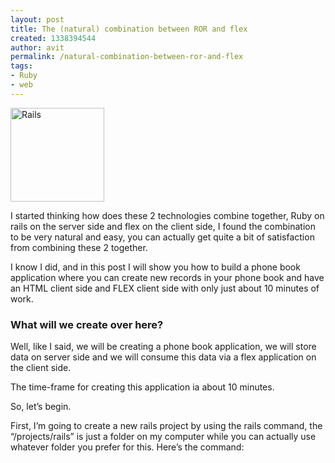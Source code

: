 ```yaml
---
layout: post
title: The (natural) combination between ROR and flex
created: 1338394544
author: avit
permalink: /natural-combination-between-ror-and-flex
tags:
- Ruby
- web
---
```

<a href='http://www.kensodev.com/2009/11/06/the-natural-combination-between-ror-and-flex/istock_000009617085xsmall/' rel='attachment wp-att-275'><img alt='Rails' class='alignleft size-thumbnail wp-image-275' height='150' src='http://www.kensodev.com/wp-content/uploads/2009/11/iStock_000009617085XSmall-150x150.jpg' title='Rails' width='150' /></a>
<p>I started thinking how does these 2 technologies combine together, Ruby on rails on the server side and flex on the client side, I found the combination to be very natural and easy, you can actually get quite a bit of satisfaction from combining these 2 together.</p>

<p>I know I did, and in this post I will show you how to build a phone book application where you can create new records in your phone book and have an HTML client side and FLEX client side with only just about 10 minutes of work. <!--more--> <h3>What will we create over here?</h3> Well, like I said, we will be creating a phone book application, we will store data on server side and we will consume this data via a flex application on the client side.</p>

<p>The time-frame for creating this application ia about 10 minutes.</p>

<p>So, let’s begin.</p>

<p>First, I’m going to create a new rails project by using the rails command, the “/projects/rails” is just a folder on my computer while you can actually use whatever folder you prefer for this. Here’s the command: <script src='http://gist.github.com/228279.js' /> Now we have a rails template project and we are in the folder. We will create a scaffold for our phone_book table like so: <script src='http://gist.github.com/228282.js' /></p>

<p>Notice I did not mess with database configuration or anything, I simply used the rails default configuration for this simple project, if you want to use mySQL or any other server you should edit the database.yml file.</p>

<p>now, we have our database ready and because we created a scaffold we also have pages for creating, deleting, updating and listing the phones in our database. Let’s start our server and go to the page.</p>

<p>This is the command for it and the output from the terminal: <script src='http://gist.github.com/228287.js' /> Now that we navigate our browser to http://0.0.0.0:3000/phones/ we can see our list page, it is of course empty and we should create a number of sample records in order to have data to work with. I created 2 records in my phone book and this is what my page looks like: <a href='http://www.kensodev.com/2009/11/06/the-natural-combination-between-ror-and-flex/screen-shot-2009-11-06-at-11-24-15-pm/' rel='attachment wp-att-281'><img alt='Screen shot 2009-11-06 at 11.24.15 PM' class='aligncenter size-medium wp-image-281' height='187' src='http://www.kensodev.com/wp-content/uploads/2009/11/Screen-shot-2009-11-06-at-11.24.15-PM-300x187.png' title='Screen shot 2009-11-06 at 11.24.15 PM' width='300' /></a> Now, this is of course our HTML client side, we can edit the code to make it look nicer and add CSS + <a href='http://www.kensodev.com/tag/javascript/' title='JavaScript'>JavaScript</a>, because this application is just for learning how easy it is to create a rails back-end for a flex client side. We will not focus on making it look nicer, I promise to write more posts on this issue. OK, so for the flex to consume this list it has to be in a known format like XML or json, lets look at the phones_controller that was generated by the scaffold command we created earlier. Remmember I did not write a single line of code myself, I just used rails commands so this code was written for me. This is what it look like: <script src='http://gist.github.com/228294.js' /></p>

<p>What does that mean?</p>

<p>Does it mean that if I type phones.xml instead of /phones I will get an XML representing my phones list, lets give it a go and see what is happening.</p>
<a href='http://www.kensodev.com/2009/11/06/the-natural-combination-between-ror-and-flex/screen-shot-2009-11-06-at-11-24-04-pm/' rel='attachment wp-att-282'><img alt='Screen shot 2009-11-06 at 11.24.04 PM' class='aligncenter size-medium wp-image-282' height='187' src='http://www.kensodev.com/wp-content/uploads/2009/11/Screen-shot-2009-11-06-at-11.24.04-PM-300x187.png' title='Screen shot 2009-11-06 at 11.24.04 PM' width='300' /></a>
<p>Well, yes it does, we have an XML that represents the list of phones in our database, this is of course dynamic and every phone entry we will created in our database will be added to that XML.</p>

<p>Believe it or not we are done with server side, we have created a phone book (basic) application where we can add, delete, update and list our phones, we created an XML file that can be consumed by a number of other applications. <h3>Client side</h3> Now, let’s create a client side for out application. I’ll be using flex builder 3 to create a flex client side.</p>

<p>We will start by creating a new project, just the old regular file–>new–>Project, select a location for you project and open up the main.mxml file of your application.</p>

<p>First, let’s see what we need. <ul>
	<li>HTTP service for getting the data out of the server</li>
	<li>An XML object to cache the data inside the application</li>
	<li>Datagrid to show this data</li>
</ul> Let’s start</p>

<p>Let’s create a listner for the creationComplete Event, create the HTTP service and attach needed event to it, when the service return result let’s fill our XML from that result.</p>

<p>Your code now looks like this</p>
<script src='http://gist.github.com/228304.js' />
<p>As you can see our entire application is less then 50 lines of code.</p>

<p>We get sorting, column ordering out of the box when using flex This is what our application looks like:</p>
<a href='http://www.kensodev.com/2009/11/06/the-natural-combination-between-ror-and-flex/screen-shot-2009-11-06-at-11-37-27-pm/' rel='attachment wp-att-283'><img alt='flex application on rails' class='aligncenter size-medium wp-image-283' height='187' src='http://www.kensodev.com/wp-content/uploads/2009/11/Screen-shot-2009-11-06-at-11.37.27-PM-300x187.png' title='flex application on rails' width='300' /></a>
<p>That’s it, our application is ready and working, you can go ahead and add some more phones, delete and see how it affects your flex client side.</p>

<p>The options are huge when combining these 2 powerfull technologies together, I love working with these and you will as well, I promise you.</p>

<p>Feel free to comment and let me know what you think, hope you enjoyed.</p>
      
    <img src="http://feeds.feedburner.com/~r/KensoDev-en/~4/5wOJ_yBKMB4" height="1" width="1"/>
